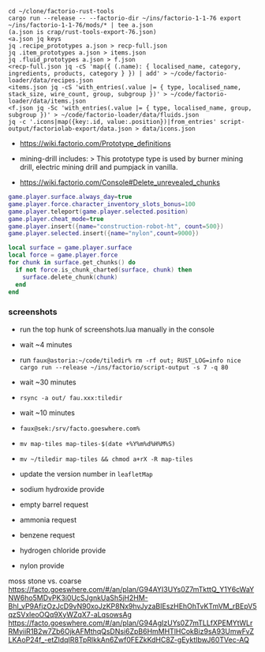 ```
cd ~/clone/factorio-rust-tools
cargo run --release -- --factorio-dir ~/ins/factorio-1-1-76 export ~/ins/factorio-1-1-76/mods/* | tee a.json
(a.json is crap/rust-tools-export-76.json)
<a.json jq keys
jq .recipe_prototypes a.json > recp-full.json
jq .item_prototypes a.json > items.json
jq .fluid_prototypes a.json > f.json
<recp-full.json jq -cS 'map({ (.name): { localised_name, category, ingredients, products, category } }) | add' > ~/code/factorio-loader/data/recipes.json
<items.json jq -cS 'with_entries(.value |= { type, localised_name, stack_size, wire_count, group, subgroup })' > ~/code/factorio-loader/data/items.json
<f.json jq -Sc 'with_entries(.value |= { type, localised_name, group, subgroup })' > ~/code/factorio-loader/data/fluids.json
jq -c '.icons|map({key:.id, value:.position})|from_entries' script-output/factoriolab-export/data.json > data/icons.json
```

 * https://wiki.factorio.com/Prototype_definitions
 * mining-drill includes: > This prototype type is used by burner mining drill, electric mining drill and pumpjack in vanilla.

 * https://wiki.factorio.com/Console#Delete_unrevealed_chunks

```lua
game.player.surface.always_day=true
game.player.force.character_inventory_slots_bonus=100
game.player.teleport(game.player.selected.position)
game.player.cheat_mode=true
game.player.insert({name="construction-robot-ht", count=500})
game.player.selected.insert({name="nylon",count=9000})
```

```lua
local surface = game.player.surface
local force = game.player.force
for chunk in surface.get_chunks() do
  if not force.is_chunk_charted(surface, chunk) then
    surface.delete_chunk(chunk)
  end
end
```

### screenshots

 * run the top hunk of screenshots.lua manually in the console
 * wait ~4 minutes
 * run `faux@astoria:~/code/tiledir% rm -rf out; RUST_LOG=info nice cargo run --release ~/ins/factorio/script-output -s 7 -q 80`
 * wait ~30 minutes
 * `rsync -a out/ fau.xxx:tiledir`
 * wait ~10 minutes
 * `faux@sek:/srv/facto.goeswhere.com%`
 * `mv map-tiles map-tiles-$(date +%Y%m%d%H%M%S)`
 * `mv ~/tiledir map-tiles && chmod a+rX -R map-tiles`
 * update the version number in `leafletMap`

* sodium hydroxide provide

* empty barrel request
* ammonia request
* benzene request

 * hydrogen chloride provide

 * nylon provide

moss stone vs. coarse
https://facto.goeswhere.com/#/an/plan/G94AYI3UYs0Z7mTkttQ_Y1Y6cWaYNW6ho5MDvPK3i0UcSJgnkUaSh5jH2HM-BhI_vP9AfjzOzJcD9vN90xoJzKP8Nx9hvJyzaBIEszHEhOhTvKTmVM_rBEpV5qzSVxleoOQq9XyWZqX7-aLqsowsAg
https://facto.goeswhere.com/#/an/plan/G94AgIzUYs0Z7mTLLfXPEMYtWLrRMyiiR1B2w7Zb6OjkAFMthqQsDNsi6ZpB6HmMHTlHCokBiz9sA93UmwFvZLKAoP24f_-etZldqIR8TpRlkkAn6Zwf0FEZkKdHC8Z-gEyktIbwJ60TVec-AQ
